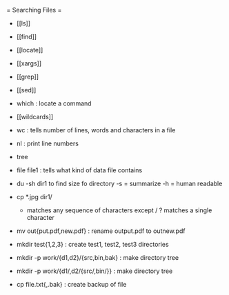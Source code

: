 = Searching Files =

* [[ls]]
* [[find]]
* [[locate]]
* [[xargs]]
* [[grep]]
* [[sed]]
* which : locate a command
* [[wildcards]]


* wc <file> : tells number of lines, words and characters in a file
* nl <file> : print line numbers
* tree
* file file1 : tells what kind of data file contains
* du -sh dir1
to find size fo directory
-s = summarize
-h = human readable
* cp *.jpg dir1/
  * matches any  sequence of characters except /
? matches a single character
* mv out{put.pdf,new.pdf} : rename output.pdf to outnew.pdf
* mkdir test{1,2,3} : create test1, test2, test3 directories
* mkdir -p work/{d1,d2}/{src,bin,bak} : make directory tree
* mkdir -p work/{d1/,d2/{src/,bin/}} : make directory tree
* cp file.txt{,.bak} : create backup of file

